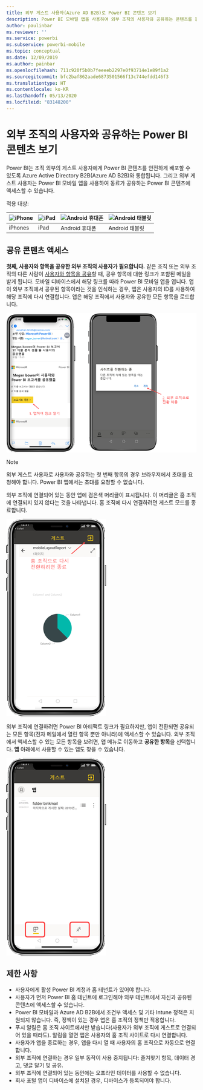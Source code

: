 ```yaml
---
title: 외부 게스트 사용자(Azure AD B2B)로 Power BI 콘텐츠 보기
description: Power BI 모바일 앱을 사용하여 외부 조직의 사용자와 공유하는 콘텐츠를 볼 수 있습니다.
author: paulinbar
ms.reviewer: ''
ms.service: powerbi
ms.subservice: powerbi-mobile
ms.topic: conceptual
ms.date: 12/09/2019
ms.author: painbar
ms.openlocfilehash: 711c920f5b0b7feeeeb2297e0f93714e1e89f1a2
ms.sourcegitcommit: bfc2baf862aade6873501566f13c744efdd146f3
ms.translationtype: HT
ms.contentlocale: ko-KR
ms.lasthandoff: 05/13/2020
ms.locfileid: "83148200"
---
```

# <a name="view-power-bi-content-shared-with-you-from-an-external-organization"></a>외부 조직의 사용자와 공유하는 Power BI 콘텐츠 보기

Power BI는 조직 외부의 게스트 사용자에게 Power BI 콘텐츠를 안전하게 배포할 수 있도록 Azure Active Directory B2B(Azure AD B2B)와 통합됩니다. 그리고 외부 게스트 사용자는 Power BI 모바일 앱을 사용하여 동료가 공유하는 Power BI 콘텐츠에 액세스할 수 있습니다. 


적용 대상:

| ![iPhone](./media/mobile-app-ssrs-kpis-mobile-on-premises-reports/iphone-logo-50-px.png) | ![iPad](./media/mobile-app-ssrs-kpis-mobile-on-premises-reports/ipad-logo-50-px.png) | ![Android 휴대폰](./media/mobile-app-ssrs-kpis-mobile-on-premises-reports/android-phone-logo-50-px.png) | ![Android 태블릿](./media/mobile-app-ssrs-kpis-mobile-on-premises-reports/android-tablet-logo-50-px.png) |
|:--- |:--- |:--- |:--- |
| iPhones |iPad |Android 휴대폰 |Android 태블릿 |

## <a name="accessing-shared-content"></a>공유 콘텐츠 액세스

**첫째, 사용자와 항목을 공유한 외부 조직의 사용자가 필요합니다.** 같은 조직 또는 외부 조직의 다른 사람이 [사용자와 항목을 공유](../../collaborate-share/service-share-dashboards.md)할 때, 공유 항목에 대한 링크가 포함된 메일을 받게 됩니다. 모바일 디바이스에서 해당 링크를 따라 Power BI 모바일 앱을 엽니다. 앱이 외부 조직에서 공유된 항목이라는 것을 인식하는 경우, 앱은 사용자의 ID를 사용하여 해당 조직에 다시 연결합니다. 앱은 해당 조직에서 사용자와 공유한 모든 항목을 로드합니다.

![Power BI 메일에서 공유 항목 열기 ](./media/mobile-apps-b2b/mobile-b2b-open-item-email-new.png)

> [!NOTE]
> 외부 게스트 사용자로 사용자와 공유하는 첫 번째 항목의 경우 브라우저에서 초대를 요청해야 합니다. Power BI 앱에서는 초대를 요청할 수 없습니다.

외부 조직에 연결되어 있는 동안 앱에 검은색 머리글이 표시됩니다. 이 머리글은 홈 조직에 연결되지 있지 않다는 것을 나타냅니다. 홈 조직에 다시 연결하려면 게스트 모드를 종료합니다.

![Power BI 게스트 사용자 헤더](./media/mobile-apps-b2b/mobile-b2b-exit-home-new.png)

외부 조직에 연결하려면 Power BI 아티팩트 링크가 필요하지만, 앱이 전환되면 공유되는 모든 항목(전자 메일에서 열린 항목 뿐만 아니라)에 액세스할 수 있습니다. 외부 조직에서 액세스할 수 있는 모든 항목을 보려면, 앱 메뉴로 이동하고 **공유한 항목**을 선택합니다. **앱** 아래에서 사용할 수 있는 앱도 찾을 수 있습니다.

![Power BI 게스트 외부 사용자로 액세스한 앱 메뉴](./media/mobile-apps-b2b/mobile-b2b-menu-new.png)

## <a name="limitations"></a>제한 사항

- 사용자에게 활성 Power BI 계정과 홈 테넌트가 있어야 합니다.
- 사용자가 먼저 Power BI 홈 테넌트에 로그인해야 외부 테넌트에서 자신과 공유된 콘텐츠에 액세스할 수 있습니다.
- Power BI 모바일과 Azure AD B2B에서 조건부 액세스 및 기타 Intune 정책은 지원되지 않습니다. 즉, 정책이 있는 경우 앱은 홈 조직의 정책만 적용합니다.
- 푸시 알림은 홈 조직 사이트에서만 받습니다(사용자가 외부 조직에 게스트로 연결되어 있을 때라도). 알림을 열면 앱은 사용자의 홈 조직 사이트로 다시 연결합니다.
- 사용자가 앱을 종료하는 경우, 앱을 다시 열 때 사용자의 홈 조직으로 자동으로 연결합니다.
- 외부 조직에 연결하는 경우 일부 동작이 사용 중지됩니다: 즐겨찾기 항목, 데이터 경고, 댓글 달기 및 공유.
- 외부 조직에 연결되어 있는 동안에는 오프라인 데이터를 사용할 수 없습니다.
- 회사 포털 앱이 디바이스에 설치된 경우, 디바이스가 등록되어야 합니다.

